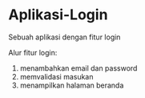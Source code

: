 # Aplikasi-Login
Sebuah aplikasi dengan fitur login

Alur fitur login:
1. menambahkan email dan password
2. memvalidasi masukan
3. menampilkan halaman beranda
